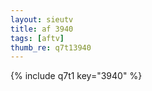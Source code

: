 ```yaml
--- 
layout: sieutv
title: af 3940
tags: [aftv]
thumb_re: q7t13940
---
```

{% include q7t1 key="3940" %} 
